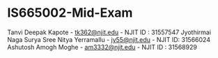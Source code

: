 # IS665002-Mid-Exam

Tanvi Deepak Kapote - tk362@njit.edu - NJIT ID : 31557547
Jyothirmai Naga Surya Sree Nitya Yerramallu - jy55@njit.edu - NJIT ID: 31566024
Ashutosh Amogh Moghe - am3332@njit.edu - NJIT ID : 31568929
